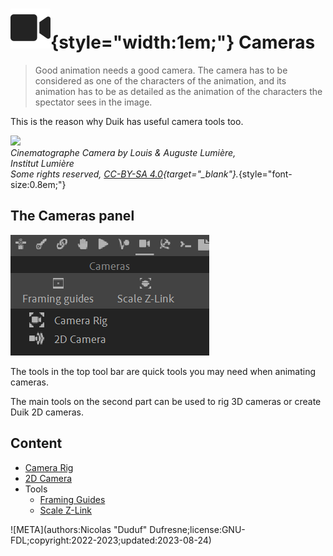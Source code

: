 # ![](../../img/duik/icons/camera.svg){style="width:1em;"} Cameras

> Good animation needs a good camera. The camera has to be considered as one of the characters of the animation, and its animation has to be as detailed as the animation of the characters the spectator sees in the image.

This is the reason why Duik has useful camera tools too.

![](../../img/illustration/Institut_Lumière_-_CINEMATOGRAPHE_Camera.jpg)  
*Cinematographe Camera by Louis & Auguste Lumière,  
Institut Lumière   
Some rights reserved, [CC-BY-SA 4.0](https://creativecommons.org/licenses/by-sa/4.0/deed.en){target="_blank"}.*{style="font-size:0.8em;"}

## The Cameras panel

![](../../img/duik/cameras/camera-panel.png)

The tools in the top tool bar are quick tools you may need when animating cameras.

The main tools on the second part can be used to rig 3D cameras or create Duik 2D cameras.

## Content

- [Camera Rig](camera-rig.md/)
- [2D Camera](camera-2d.md)
- Tools  
    - [Framing Guides](tools/frame.md)
    - [Scale Z-Link](tools/scale-z-link.md)


![META](authors:Nicolas "Duduf" Dufresne;license:GNU-FDL;copyright:2022-2023;updated:2023-08-24)

